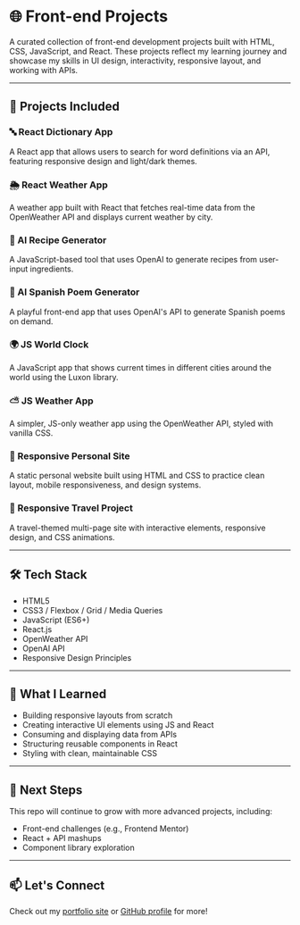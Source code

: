 # 🌐 Front-end Projects

A curated collection of front-end development projects built with HTML, CSS, JavaScript, and React. These projects reflect my learning journey and showcase my skills in UI design, interactivity, responsive layout, and working with APIs.

---

## 📁 Projects Included

### 🔤 React Dictionary App  
A React app that allows users to search for word definitions via an API, featuring responsive design and light/dark themes.

### 🌦 React Weather App  
A weather app built with React that fetches real-time data from the OpenWeather API and displays current weather by city.

### 🍳 AI Recipe Generator  
A JavaScript-based tool that uses OpenAI to generate recipes from user-input ingredients.

### 🧠 AI Spanish Poem Generator  
A playful front-end app that uses OpenAI's API to generate Spanish poems on demand.

### 🌍 JS World Clock  
A JavaScript app that shows current times in different cities around the world using the Luxon library.

### ⛅ JS Weather App  
A simpler, JS-only weather app using the OpenWeather API, styled with vanilla CSS.

### 📱 Responsive Personal Site  
A static personal website built using HTML and CSS to practice clean layout, mobile responsiveness, and design systems.

### 🧳 Responsive Travel Project  
A travel-themed multi-page site with interactive elements, responsive design, and CSS animations.

---

## 🛠 Tech Stack

- HTML5
- CSS3 / Flexbox / Grid / Media Queries
- JavaScript (ES6+)
- React.js
- OpenWeather API
- OpenAI API
- Responsive Design Principles

---

## 🚀 What I Learned

- Building responsive layouts from scratch  
- Creating interactive UI elements using JS and React  
- Consuming and displaying data from APIs  
- Structuring reusable components in React  
- Styling with clean, maintainable CSS

---

## 🧭 Next Steps

This repo will continue to grow with more advanced projects, including:
- Front-end challenges (e.g., Frontend Mentor)
- React + API mashups
- Component library exploration

---

## 📫 Let's Connect

Check out my [portfolio site](https://stellabullo.netlify.app) or [GitHub profile](https://github.com/Stella5791) for more!

